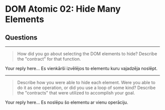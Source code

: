 # DOM Atomic 02: Hide Many Elements

## Questions

---

> How did you go about selecting the DOM elements to hide? Describe the "contract" for that function.

Your reply here... Es vienkārši izvēlējos to elementu kuru vajadzēja noslēpt.

---

> Describe how you were able to hide each element. Were you able to do it as one operation, or did you use a loop of some kind? Describe the "contracts" that were utilized to accomplish your goal.

Your reply here... Es noslēpu šo elementu ar vienu operāciju.